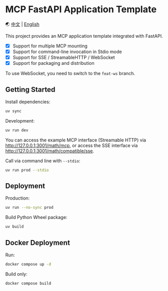 # MCP FastAPI Application Template

🌏 [中文](./README.zh.md) | [English](./README.md)

This project provides an MCP application template integrated with FastAPI.

- [x] Support for multiple MCP mounting
- [x] Support for command-line invocation in Stdio mode
- [x] Support for SSE / StreamableHTTP / WebSocket
- [x] Support for packaging and distribution

To use WebSocket, you need to switch to the `feat-ws` branch.

## Getting Started

Install dependencies:

```bash
uv sync
```

Development:

```bash
uv run dev
```

You can access the example MCP interface (Streamable HTTP) via <http://127.0.0.1:3001/math/mcp>, or access the SSE interface via <http://127.0.0.1:3001/math/compatible/sse>.

Call via command line with `--stdio`:

```bash
uv run prod --stdio
```

## Deployment

Production:

```bash
uv run --no-sync prod
```

Build Python Wheel package:

```bash
uv build
```

## Docker Deployment

Run:

```bash
docker compose up -d
```

Build only:

```bash
docker compose build
```

